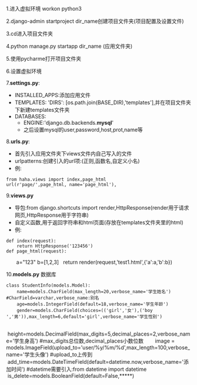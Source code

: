 


1.进入虚拟环境 workon python3

2.django-admin startproject dir_name创建项目文件夹(项目配置及设置文件)

3.cd进入项目文件夹

4.python manage.py startapp dir_name (应用文件夹)

5.使用pycharme打开项目文件夹

6.设置虚拟环境

7.**settings.py**:
- INSTALLED_APPS:添加应用文件
- TEMPLATES: 'DIRS': [os.path.join(BASE_DIR),'templates'],并在项目文件夹下新建templates文件夹
- DATABASES:
    - ENGINE:'django.db.backends.**mysql**'
    - 之后设置mysql的user,password,host,prot,name等
    
8.**urls.py**:
- 首先引入应用文件夹下views文件内自己写入的文件
- urlpatterns:创建引入的url项:(正则,函数名,自定义小名)
- 例:
> 
    from haha.views import index,page_html
    url(r'page/',page_html, name='page_html'),

9.**views.py**
- 导包:from django.shortcuts import render,HttpResponse(render用于请求网页,HttpResponse用于字符串)
- 自定义函数,用于返回字符串和html页面(存放在templates文件夹里的html)
- 例:
> 
    def index(request):
        return HttpResponse('123456')
    def page_html(request):
        a="123"
        b=[1,2,3]
    	return render(request,'test1.html',{'a':a,'b':b})
 
10.**models.py** 数据库
>
    class StudentInfo(models.Model):
        name=models.CharField(max_length=20,verbose_name='学生姓名')   #CharField=varchar,verbose_name:别名
        age=models.IntegerField(default=18,verbose_name='学生年龄')
        gender=models.CharField(choices=(('girl','女'),('boy ','男')),max_length=6,default='girl',verbose_name='学生性别')
        height=models.DecimalField(max_digits=5,decimal_places=2,verbose_name='学生身高')  #max_digits总位数,decimal_places小数位数
        image = models.ImageField(upload_to='user/%y/%m/%d',max_length=100,verbose_name='学生头像')  #upload_to上传到
        add_time=models.DateTimeField(default=datetime.now,verbose_name='添加时间') #datetime需要引入:from datetime import datetime
        is_delete=models.BooleanField(default=False,*****)
